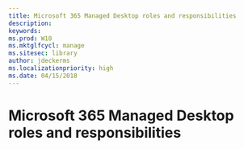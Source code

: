 ```yaml
---
title: Microsoft 365 Managed Desktop roles and responsibilities
description:  
keywords: 
ms.prod: W10
ms.mktglfcycl: manage
ms.sitesec: library
author: jdeckerms
ms.localizationpriority: high
ms.date: 04/15/2018
---
```


# Microsoft 365 Managed Desktop roles and responsibilities


<!--This topic is the target for a "Learn more" link in the Admin Portal (aka.ms/admin-access); do not delete.-->